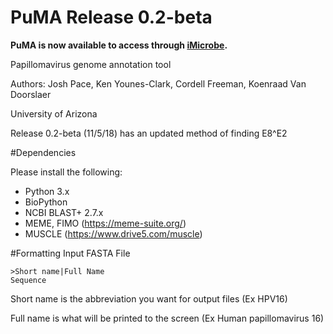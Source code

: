# PuMA Release 0.2-beta 

**PuMA is now available to access through [iMicrobe](https://www.imicrobe.us).**

Papillomavirus genome annotation tool

Authors: Josh Pace, Ken Younes-Clark, Cordell Freeman, Koenraad Van Doorslaer 

University of Arizona

Release 0.2-beta (11/5/18) has an updated method of finding E8^E2

#Dependencies 

Please install the following:

* Python 3.x
* BioPython
* NCBI BLAST+ 2.7.x
* MEME, FIMO (https://meme-suite.org/)
* MUSCLE (https://www.drive5.com/muscle)

#Formatting Input FASTA File
    
    >Short name|Full Name
    Sequence


Short name is the abbreviation you want for output files (Ex HPV16)

Full name is what will be printed to the screen (Ex Human papillomavirus 16)



